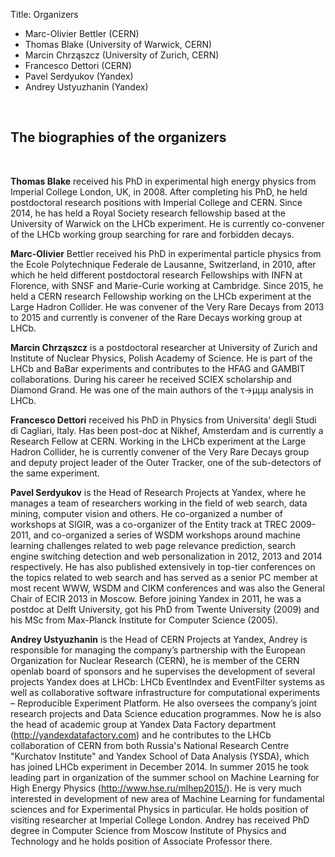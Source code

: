 Title: Organizers


* Marc-Olivier Bettler (CERN)
* Thomas Blake (University of Warwick, CERN)
* Marcin Chrząszcz (University of Zurich, CERN)
* Francesco Dettori (CERN)
* Pavel Serdyukov (Yandex)
* Andrey Ustyuzhanin (Yandex)

</br>


The biographies of the organizers
----

</br>

<p><strong>Thomas Blake</strong> received his PhD in experimental high energy physics from Imperial College London, UK, in 2008. After completing his PhD, he held postdoctoral research positions with Imperial College and CERN. Since 2014, he has held a Royal Society research fellowship based at the University of Warwick on the LHCb experiment. He is currently co-convener of the LHCb working group searching for rare and forbidden decays.</p>

<p><strong>Marc-Olivier</strong> Bettler received his PhD in experimental particle physics from the Ecole Polytechnique Federale de Lausanne, Switzerland, in 2010, after which he held different postdoctoral research Fellowships with INFN at Florence, with SNSF and Marie-Curie working at Cambridge. Since 2015, he held a CERN research Fellowship working on the LHCb experiment at the Large Hadron Collider. He was convener of the Very Rare Decays
from 2013 to 2015 and currently is convener of the Rare Decays working
group at LHCb.</p>

<p><strong>Marcin Chrząszcz</strong> is a postdoctoral researcher at University of Zurich and Institute of Nuclear Physics, Polish Academy of Science. He is part of the LHCb and BaBar experiments and contributes to the HFAG and GAMBIT collaborations. During his career he received SCIEX scholarship and Diamond Grand. He was one of the main authors of the τ→μμμ analysis in LHCb.</p>

<p><strong>Francesco Dettori</strong> received his PhD in Physics from Universita’ degli Studi di Cagliari, Italy. Has been post-doc at Nikhef, Amsterdam and is currently a Research Fellow at CERN.
Working in the LHCb experiment at the Large Hadron Collider, he is currently convener of the Very Rare Decays group and deputy project leader of the Outer Tracker, one of the sub-detectors of the same experiment.</p>

<p><strong>Pavel Serdyukov</strong> is the Head of Research Projects at Yandex, where he manages a team of researchers working in the field of web search, data mining, computer vision and others. He co-organized a number of workshops at SIGIR, was a co-organizer of the Entity track at TREC 2009-2011, and co-organized a series of WSDM workshops around machine learning challenges related to web page relevance prediction, search engine switching detection and web personalization  in 2012, 2013 and 2014 respectively. He has also published extensively in top-tier conferences on the topics related to web search and has served as a senior PC member at most recent WWW, WSDM and CIKM conferences and was also the General Chair of ECIR 2013 in Moscow. Before joining Yandex in 2011, he was a postdoc at Delft University, got his PhD from Twente University (2009) and his MSc from Max-Planck Institute for Computer Science (2005).</p>

<p><strong>Andrey Ustyuzhanin</strong> is the Head of CERN Projects at Yandex, Andrey is responsible for managing the company’s partnership with the European Organization for Nuclear Research (CERN), he is member of the CERN openlab board of sponsors and he supervises the development of several projects Yandex does at LHCb: LHCb EventIndex and EventFilter systems as well as collaborative software infrastructure for computational experiments – Reproducible Experiment Platform. He also oversees the company’s joint research projects and Data Science education programmes.
Now he is also the head of academic group at Yandex Data Factory department (<a href="http://yandexdatafactory.com">http://yandexdatafactory.com</a>) and he contributes to the LHCb collaboration of CERN from both Russia's National Research Centre "Kurchatov Institute" and Yandex School of Data Analysis (YSDA), which has joined LHCb experiment in December 2014.
In summer 2015 he took leading part in organization of the summer school on Machine Learning for High Energy Physics (<a href="http://www.hse.ru/mlhep2015/">http://www.hse.ru/mlhep2015/</a>). He is very much interested in development of new area of Machine Learning for fundamental sciences and for Experimental Physics in particular. He holds position of visiting researcher at Imperial College London.
Andrey has received PhD degree in Computer Science from Moscow Institute of Physics and Technology and he holds position of Associate Professor there.</p>
